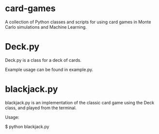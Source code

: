 # card-games
 A collection of Python classes and scripts for using card games in Monte Carlo simulations and Machine Learning.

# Deck.py
Deck.py is a class for a deck of cards.

Example usage can be found in example.py.

# blackjack.py
blackjack.py is an implementation of the classic card game using the Deck class, and played from the terminal.

Usage:

$ python blackjack.py


